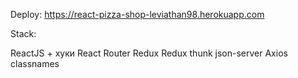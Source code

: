 Deploy: https://react-pizza-shop-leviathan98.herokuapp.com

Stack:

ReactJS + хуки
React Router
Redux
Redux thunk
json-server
Axios
classnames